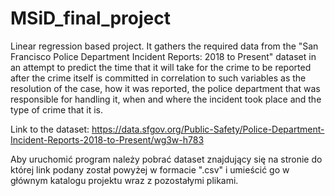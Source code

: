 # MSiD_final_project
Linear regression based project. It gathers the required data from the "San Francisco Police Department Incident Reports: 2018 to Present" dataset in an attempt to predict the time that it will take for the crime to be reported after the crime itself is committed in correlation to such variables as the resolution of the case, how it was reported, the police department that was responsible for handling it, when and where the incident took place and the type of crime that it is.

Link to the dataset: https://data.sfgov.org/Public-Safety/Police-Department-Incident-Reports-2018-to-Present/wg3w-h783

Aby uruchomić program należy pobrać dataset znajdujący się na stronie do której link podany został powyżej w formacie ".csv" i umieścić go w głównym katalogu projektu wraz z pozostałymi plikami.
